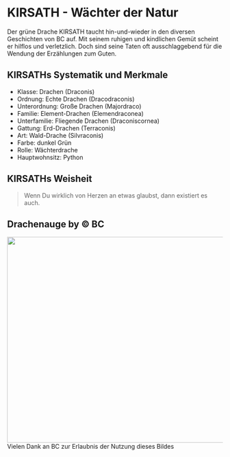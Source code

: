 # KIRSATH - Wächter der Natur
Der grüne Drache KIRSATH taucht hin-und-wieder in den diversen Geschichten von BC auf. Mit seinem ruhigen und kindlichen Gemüt scheint er hilflos und verletzlich. Doch sind seine Taten oft ausschlaggebend für die Wendung der Erzählungen zum Guten.

## KIRSATHs Systematik und Merkmale
* Klasse: Drachen (Draconis)
* Ordnung: Echte Drachen (Dracodraconis)
* Unterordnung: Große Drachen (Majordraco)
* Familie: Element-Drachen (Elemendraconea)
* Unterfamilie:  Fliegende Drachen (Draconiscornea)
* Gattung: Erd-Drachen (Terraconis)
* Art: Wald-Drache (Silvraconis)
* Farbe: dunkel Grün
* Rolle: Wächterdrache
* Hauptwohnsitz: Python

## KIRSATHs Weisheit
> Wenn Du wirklich von Herzen an etwas glaubst, dann existiert es auch.

## Drachenauge by &copy; BC
<img src="https://drive.google.com/file/d/14S2VHpc25KNm9rIUV2SAFbGoQGJUhBDE/preview" width="640" height="480"/><br/>
Vielen Dank an BC zur Erlaubnis der Nutzung dieses Bildes
